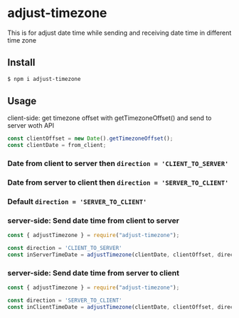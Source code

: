 # adjust-timezone
This is for adjust date time while sending and receiving date time in different time zone 

## Install

```bash
$ npm i adjust-timezone
```


## Usage

client-side: get timezone offset with getTimezoneOffset() and send to server woth API

```javascript
const clientOffset = new Date().getTimezoneOffset(); 
const clientDate = from_client;
```
### Date from client to server then ```direction = 'CLIENT_TO_SERVER'```
### Date from server to client then ```direction = 'SERVER_TO_CLIENT'```
### Default ```direction = 'SERVER_TO_CLIENT'```


### server-side: Send date time from client to server
```javascript
const { adjustTimezone } = require("adjust-timezone");

const direction = 'CLIENT_TO_SERVER'
const inServerTimeDate = adjustTimezone(clientDate, clientOffset, direction)
```

### server-side: Send date time from server to client
```javascript
const { adjustTimezone } = require("adjust-timezone");

const direction = 'SERVER_TO_CLIENT'
const inClientTimeDate = adjustTimezone(clientDate, clientOffset, direction)
```